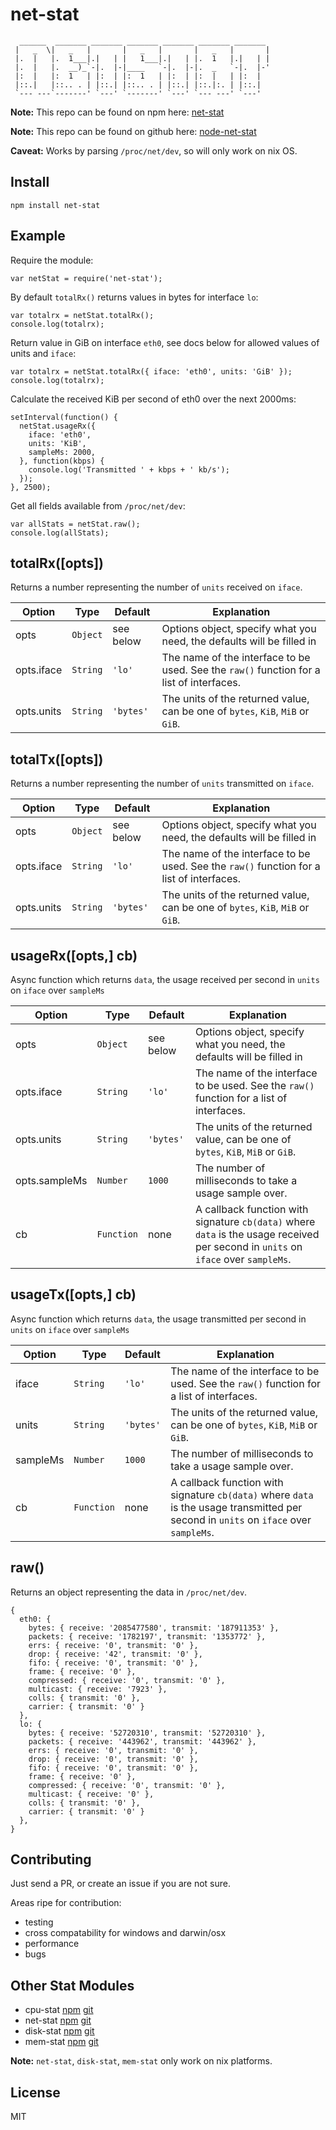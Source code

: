 net-stat
========

```
  ______  _______ _______ _______ _______ _______ _______
 |   _  \|   _   |       |   _   |       |   _   |       |
 |.  |   |.  1___|.|   | |   1___|.|   | |.  1   |.|   | |
 |.  |   |.  __)_`-|.  |-|____   `-|.  |-|.  _   `-|.  |-'
 |:  |   |:  1   | |:  | |:  1   | |:  | |:  |   | |:  |
 |::.|   |::.. . | |::.| |::.. . | |::.| |::.|:. | |::.|
 `--- ---`-------' `---' `-------' `---' `--- ---' `---'
```

**Note:** This repo can be found on npm here: [net-stat](https://www.npmjs.com/package/net-stat)

**Note:** This repo can be found on github here: [node-net-stat](https://github.com/jub3i/node-net-stat)

**Caveat:** Works by parsing `/proc/net/dev`, so will only work on nix OS.

Install
-------

```
npm install net-stat
```

Example
-------

Require the module:
```
var netStat = require('net-stat');
```

By default `totalRx()` returns values in bytes for interface `lo`:
```
var totalrx = netStat.totalRx();
console.log(totalrx);
```

Return value in GiB on interface `eth0`, see docs below for allowed values of units and `iface`:
```
var totalrx = netStat.totalRx({ iface: 'eth0', units: 'GiB' });
console.log(totalrx);
```

Calculate the received KiB per second of eth0 over the next 2000ms:
```
setInterval(function() {
  netStat.usageRx({
    iface: 'eth0',
    units: 'KiB',
    sampleMs: 2000,
  }, function(kbps) {
    console.log('Transmitted ' + kbps + ' kb/s');
  });
}, 2500);
```

Get all fields available from `/proc/net/dev`:
```
var allStats = netStat.raw();
console.log(allStats);
```

totalRx([opts])
---------------------

Returns a number representing the number of `units` received on `iface`.

Option        | Type         | Default       | Explanation
------------- | -------------| ------------- | ------------
opts          | `Object`     | see below     | Options object, specify what you need, the defaults will be filled in
opts.iface    | `String`     | `'lo'`        | The name of the interface to be used. See the `raw()` function for a list of interfaces.
opts.units    | `String`     | `'bytes'`     | The units of the returned value, can be one of `bytes`, `KiB`, `MiB` or `GiB`.

totalTx([opts])
---------------------

Returns a number representing the number of `units` transmitted on `iface`.

Option        | Type         | Default       | Explanation
------------- | -------------| ------------- | ------------
opts          | `Object`     | see below     | Options object, specify what you need, the defaults will be filled in
opts.iface    | `String`     | `'lo'`        | The name of the interface to be used. See the `raw()` function for a list of interfaces.
opts.units    | `String`     | `'bytes'`     | The units of the returned value, can be one of `bytes`, `KiB`, `MiB` or `GiB`.

usageRx([opts,] cb)
-------------------

Async function which returns `data`, the usage received per second in `units` on `iface` over `sampleMs`

Option        | Type         | Default       | Explanation
------------- | -------------| ------------- | ------------
opts          | `Object`     | see below     | Options object, specify what you need, the defaults will be filled in
opts.iface    | `String`     | `'lo'`        | The name of the interface to be used. See the `raw()` function for a list of interfaces.
opts.units    | `String`     | `'bytes'`     | The units of the returned value, can be one of `bytes`, `KiB`, `MiB` or `GiB`.
opts.sampleMs | `Number`     | `1000`        | The number of milliseconds to take a usage sample over.
cb            | `Function`   | none          | A callback function with signature `cb(data)` where `data` is the usage received per second in `units` on `iface` over `sampleMs`.

usageTx([opts,] cb)
-------------------

Async function which returns `data`, the usage transmitted per second in `units` on `iface` over `sampleMs`

Option        | Type         | Default       | Explanation
------------- | -------------| ------------- | ------------
iface         | `String`     | `'lo'`        | The name of the interface to be used. See the `raw()` function for a list of interfaces.
units         | `String`     | `'bytes'`     | The units of the returned value, can be one of `bytes`, `KiB`, `MiB` or `GiB`.
sampleMs      | `Number`     | `1000`        | The number of milliseconds to take a usage sample over.
cb            | `Function`   | none          | A callback function with signature `cb(data)` where `data` is the usage transmitted per second in `units` on `iface` over `sampleMs`.

raw()
-----

Returns an object representing the data in `/proc/net/dev`.

```
{
  eth0: {
    bytes: { receive: '2085477580', transmit: '187911353' },
    packets: { receive: '1782197', transmit: '1353772' },
    errs: { receive: '0', transmit: '0' },
    drop: { receive: '42', transmit: '0' },
    fifo: { receive: '0', transmit: '0' },
    frame: { receive: '0' },
    compressed: { receive: '0', transmit: '0' },
    multicast: { receive: '7923' },
    colls: { transmit: '0' },
    carrier: { transmit: '0' }
  },
  lo: {
    bytes: { receive: '52720310', transmit: '52720310' },
    packets: { receive: '443962', transmit: '443962' },
    errs: { receive: '0', transmit: '0' },
    drop: { receive: '0', transmit: '0' },
    fifo: { receive: '0', transmit: '0' },
    frame: { receive: '0' },
    compressed: { receive: '0', transmit: '0' },
    multicast: { receive: '0' },
    colls: { transmit: '0' },
    carrier: { transmit: '0' }
  },
}
```

Contributing
------------

Just send a PR, or create an issue if you are not sure.

Areas ripe for contribution:
- testing
- cross compatability for windows and darwin/osx
- performance
- bugs

Other Stat Modules
------------------

- cpu-stat [npm](https://www.npmjs.com/package/cpu-stat) [git](https://github.com/jub3i/node-cpu-stat)
- net-stat [npm](https://www.npmjs.com/package/net-stat) [git](https://github.com/jub3i/node-net-stat)
- disk-stat [npm](https://www.npmjs.com/package/disk-stat) [git](https://github.com/jub3i/node-disk-stat)
- mem-stat [npm](https://www.npmjs.com/package/mem-stat) [git](https://github.com/jub3i/node-mem-stat)

**Note:** `net-stat`, `disk-stat`, `mem-stat` only work on nix platforms.

License
-------

MIT
